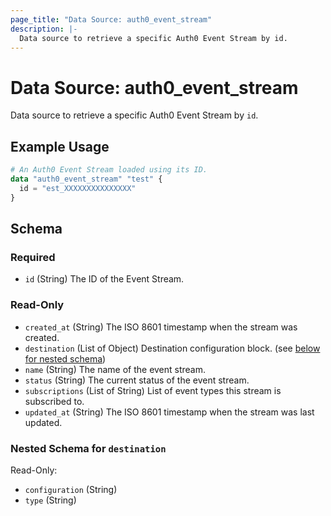 ```yaml
---
page_title: "Data Source: auth0_event_stream"
description: |-
  Data source to retrieve a specific Auth0 Event Stream by id.
---
```


# Data Source: auth0_event_stream

Data source to retrieve a specific Auth0 Event Stream by `id`.

## Example Usage

```terraform
# An Auth0 Event Stream loaded using its ID.
data "auth0_event_stream" "test" {
  id = "est_XXXXXXXXXXXXXXX"
}
```

<!-- schema generated by tfplugindocs -->
## Schema

### Required

- `id` (String) The ID of the Event Stream.

### Read-Only

- `created_at` (String) The ISO 8601 timestamp when the stream was created.
- `destination` (List of Object) Destination configuration block. (see [below for nested schema](#nestedatt--destination))
- `name` (String) The name of the event stream.
- `status` (String) The current status of the event stream.
- `subscriptions` (List of String) List of event types this stream is subscribed to.
- `updated_at` (String) The ISO 8601 timestamp when the stream was last updated.

<a id="nestedatt--destination"></a>
### Nested Schema for `destination`

Read-Only:

- `configuration` (String)
- `type` (String)


